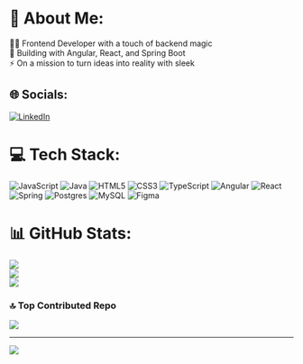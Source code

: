 # 💫 About Me:
👷‍♂️ Frontend Developer with a touch of backend magic<br>🚀 Building with Angular, React, and Spring Boot<br>⚡ On a mission to turn ideas into reality with sleek


## 🌐 Socials:
[![LinkedIn](https://img.shields.io/badge/LinkedIn-%230077B5.svg?logo=linkedin&logoColor=white)](https://linkedin.com/in/https://es.linkedin.com/in/mario-esparza-perez) 

# 💻 Tech Stack:
![JavaScript](https://img.shields.io/badge/javascript-%23323330.svg?style=flat&logo=javascript&logoColor=%23F7DF1E) ![Java](https://img.shields.io/badge/java-%23ED8B00.svg?style=flat&logo=openjdk&logoColor=white) ![HTML5](https://img.shields.io/badge/html5-%23E34F26.svg?style=flat&logo=html5&logoColor=white) ![CSS3](https://img.shields.io/badge/css3-%231572B6.svg?style=flat&logo=css3&logoColor=white) ![TypeScript](https://img.shields.io/badge/typescript-%23007ACC.svg?style=flat&logo=typescript&logoColor=white) ![Angular](https://img.shields.io/badge/angular-%23DD0031.svg?style=flat&logo=angular&logoColor=white) ![React](https://img.shields.io/badge/react-%2320232a.svg?style=flat&logo=react&logoColor=%2361DAFB) ![Spring](https://img.shields.io/badge/spring-%236DB33F.svg?style=flat&logo=spring&logoColor=white) ![Postgres](https://img.shields.io/badge/postgres-%23316192.svg?style=flat&logo=postgresql&logoColor=white) ![MySQL](https://img.shields.io/badge/mysql-4479A1.svg?style=flat&logo=mysql&logoColor=white) ![Figma](https://img.shields.io/badge/figma-%23F24E1E.svg?style=flat&logo=figma&logoColor=white)
# 📊 GitHub Stats:
![](https://github-readme-stats.vercel.app/api?username=DrM4r1o&theme=github_dark&hide_border=false&include_all_commits=true&count_private=true)<br/>
![](https://github-readme-streak-stats.herokuapp.com/?user=DrM4r1o&theme=github_dark&hide_border=false)<br/>
![](https://github-readme-stats.vercel.app/api/top-langs/?username=DrM4r1o&theme=github_dark&hide_border=false&include_all_commits=true&count_private=true&layout=compact)

### 🔝 Top Contributed Repo
![](https://github-contributor-stats.vercel.app/api?username=DrM4r1o&limit=5&theme=github_dark&combine_all_yearly_contributions=true)

---
[![](https://visitcount.itsvg.in/api?id=DrM4r1o&icon=0&color=0)](https://visitcount.itsvg.in)

<!-- Proudly created with GPRM ( https://gprm.itsvg.in ) -->
